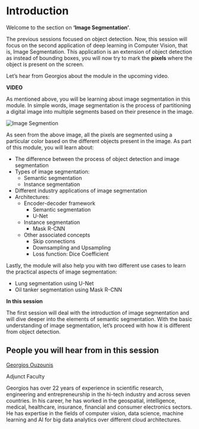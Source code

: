 # Introduction

Welcome to the section on **‘Image Segmentation’**. 

The previous sessions focused on object detection. Now, this session will focus on the second application of deep learning in Computer Vision, that is, Image Segmentation. This application is an extension of object detection as instead of bounding boxes, you will now try to mark the **pixels** where the object is present on the screen. 

Let’s hear from Georgios about the module in the upcoming video.

**VIDEO**

As mentioned above, you will be learning about image segmentation in this module. In simple words, image segmentation is the process of partitioning a digital image into multiple segments based on their presence in the image.

![Image Segmention](https://i.ibb.co/jz3Nm0S/Image-Segmention.png)

As seen from the above image, all the pixels are segmented using a particular color based on the different objects present in the image. As part of this module, you will learn about:

-   The difference between the process of object detection and image segmentation
-   Types of image segmentation:
    -   Semantic segmentation
    -   Instance segmentation
-   Different industry applications of image segmentation
-   Architectures:
    -   Encoder-decoder framework
        -   Semantic segmentation
        -   U-Net
    -   Instance segmentation
        -   Mask R-CNN
    -   Other associated concepts
        -   Skip connections
        -   Downsampling and Upsampling
        -   Loss function: Dice Coefficient

Lastly, the module will also help you with two different use cases to learn the practical aspects of image segmentation:

-   Lung segmentation using U-Net
-   Oil tanker segmentation using Mask R-CNN

**In this session**

The first session will deal with the introduction of image segmentation and will dive deeper into the elements of semantic segmentation. With the basic understanding of image segmentation, let’s proceed with how it is different from object detection.

## People you will hear from in this session

[Georgios Ouzounis](https://www.linkedin.com/in/georgios-ouzounis/)

Adjunct Faculty

Georgios has over 22 years of experience in scientific research, engineering and entrepreneurship in the hi-tech industry and across seven countries. In his career, he has worked in the geospatial, intelligence, medical, healthcare, insurance, financial and consumer electronics sectors. He has expertise in the fields of computer vision, data science, machine learning and AI for big data analytics over different cloud architectures.